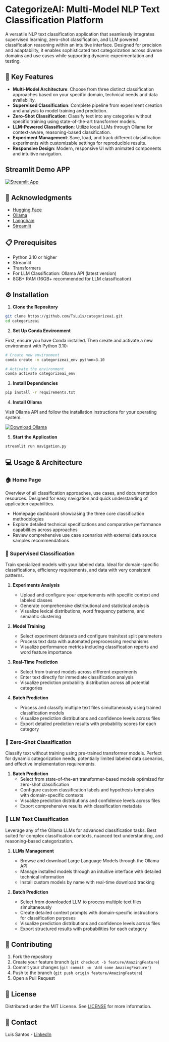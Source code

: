 # CategorizeAI: Multi-Model NLP Text Classification Platform

A versatile NLP text classification application that seamlessly integrates supervised learning, zero-shot classification, and LLM powered classification reasoning within an intuitive interface. Designed for precision and adaptability, it enables sophisticated text categorization across diverse domains and use cases while supporting dynamic experimentation and testing.

## 🌟 Key Features

- **Multi-Model Architecture**: Choose from three distinct classification approaches based on your specific domain, technical needs and data availability.
- **Supervised Classification**: Complete pipeline from experiment creation and analysis to model training and prediction.
- **Zero-Shot Classification**: Classify text into any categories without specific training using state-of-the-art transformer models.
- **LLM-Powered Classification**: Utilize local LLMs through Ollama for context-aware, reasoning-based classification.
- **Experiment Management**: Save, load, and track different classification experiments with customizable settings for reproducible results.
- **Responsive Design**: Modern, responsive UI with animated components and intuitive navigation.

## Streamlit Demo APP

[![Streamlit App](https://static.streamlit.io/badges/streamlit_badge_black_white.svg)](https://categorizeai.streamlit.app/)

## 👏 Acknowledgments

* [Hugging Face](https://huggingface.co/)
* [Ollama](https://ollama.com/)
* [Langchain](https://langchain.com/)
* [Streamlit](https://streamlit.io/)  

## 📋 Prerequisites

- Python 3.10 or higher
- Streamlit
- Transformers
- For LLM Classification: Ollama API (latest version)
- 8GB+ RAM (16GB+ recommended for LLM classification)

## ⚙️ Installation

1. **Clone the Repository**
```bash
git clone https://github.com/TsLu1s/categorizeai.git
cd categorizeai
```

2. **Set Up Conda Environment**

First, ensure you have Conda installed. Then create and activate a new environment with Python 3.10:

```bash
# Create new environment
conda create -n categorizeai_env python=3.10

# Activate the environment
conda activate categorizeai_env
```

3. **Install Dependencies**
   
```bash
pip install -r requirements.txt
```

4. **Install Ollama**
   
Visit Ollama API and follow the installation instructions for your operating system.

<div align="left">
   
[![Download Ollama](https://img.shields.io/badge/DOWNLOAD-OLLAMA-grey?style=for-the-badge&labelColor=black)](https://ollama.com/download)

</div>

5. **Start the Application**

```bash
streamlit run navigation.py
```

## 💻 Usage & Architecture

### 🏠 Home Page

Overview of all classification approaches, use cases, and documentation resources. Designed for easy navigation and quick understanding of application capabilities.

* Homepage dashboard showcasing the three core classification methodologies
* Explore detailed technical specifications and comparative performance capabilities across approaches
* Review comprehensive use case scenarios with external data source samples recommendations

### 🎯 Supervised Classification

Train specialized models with your labeled data. Ideal for domain-specific classifications, efficiency requirements, and data with very consistent patterns.

1. **Experiments Analysis**
   * Upload and configure your experiements with specific context and labeled classes
   * Generate comprehensive distributional and statistical analysis
   * Visualize lexical distributions, word frequency patterns, and semantic clustering

2. **Model Training**
   * Select experiment datasets and configure train/test split parameters
   * Process text data with automated preprocessing mechanisms
   * Visualize performance metrics including classification reports and word feature importance

3. **Real-Time Prediction**
   * Select from trained models across different experiments
   * Enter text directly for immediate classification analysis
   * Visualize prediction probability distribution across all potential categories

4. **Batch Prediction**
   * Process and classify multiple text files simultaneously using trained classification models
   * Visualize prediction distributions and confidence levels across files
   * Export detailed prediction results with probability scores for each category

### 🔮 Zero-Shot Classification

Classify text without training using pre-trained transformer models. Perfect for dynamic categorization needs, potentially limited labeled data scenarios, and effective implementation requirements.

1. **Batch Prediction**
   * Select from state-of-the-art transformer-based models optimized for zero-shot classification
   * Configure custom classification labels and hypothesis templates with domain-specific contexts
   * Visualize prediction distributions and confidence levels across files
   * Export comprehensive results with classification metadata

### 🤖 LLM Text Classification

Leverage any of the Ollama LLMs for advanced classification tasks. Best suited for complex classification contexts, nuanced text understanding, and reasoning-based categorization.

1. **LLMs Management**
   * Browse and download Large Language Models through the Ollama API 
   * Manage installed models through an intuitive interface with detailed technical information
   * Install custom models by name with real-time download tracking

2. **Batch Prediction**
   * Select from downloaded LLM to process multiple text files simultaneously
   * Create detailed context prompts with domain-specific instructions for classification purposes
   * Visualize prediction distributions and confidence levels across files
   * Export structured results with probabilities for each category

## 🤝 Contributing

1. Fork the repository
2. Create your feature branch (`git checkout -b feature/AmazingFeature`)
3. Commit your changes (`git commit -m 'Add some AmazingFeature'`)
4. Push to the branch (`git push origin feature/AmazingFeature`)
5. Open a Pull Request

## 📄 License

Distributed under the MIT License. See [LICENSE](https://github.com/TsLu1s/categorizeai/blob/main/LICENSE) for more information.

## 🔗 Contact 
 
Luis Santos - [LinkedIn](https://www.linkedin.com/in/lu%C3%ADsfssantos/)
